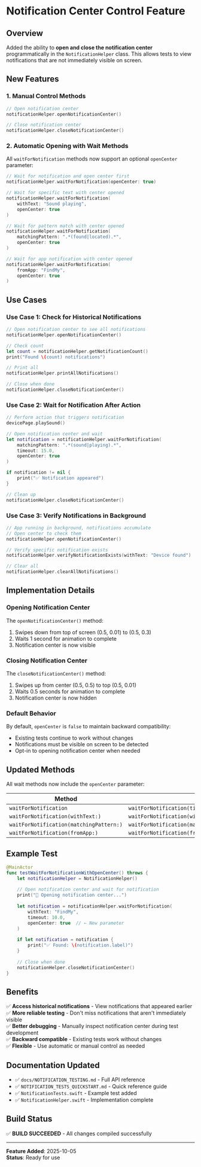 # Notification Center Control Feature

## Overview

Added the ability to **open and close the notification center** programmatically in the `NotificationHelper` class. This allows tests to view notifications that are not immediately visible on screen.

## New Features

### 1. Manual Control Methods

```swift
// Open notification center
notificationHelper.openNotificationCenter()

// Close notification center
notificationHelper.closeNotificationCenter()
```

### 2. Automatic Opening with Wait Methods

All `waitForNotification` methods now support an optional `openCenter` parameter:

```swift
// Wait for notification and open center first
notificationHelper.waitForNotification(openCenter: true)

// Wait for specific text with center opened
notificationHelper.waitForNotification(
    withText: "Sound playing",
    openCenter: true
)

// Wait for pattern match with center opened
notificationHelper.waitForNotification(
    matchingPattern: ".*(found|located).*",
    openCenter: true
)

// Wait for app notification with center opened
notificationHelper.waitForNotification(
    fromApp: "FindMy",
    openCenter: true
)
```

## Use Cases

### Use Case 1: Check for Historical Notifications

```swift
// Open notification center to see all notifications
notificationHelper.openNotificationCenter()

// Check count
let count = notificationHelper.getNotificationCount()
print("Found \(count) notifications")

// Print all
notificationHelper.printAllNotifications()

// Close when done
notificationHelper.closeNotificationCenter()
```

### Use Case 2: Wait for Notification After Action

```swift
// Perform action that triggers notification
devicePage.playSound()

// Open notification center and wait
let notification = notificationHelper.waitForNotification(
    matchingPattern: ".*(sound|playing).*",
    timeout: 15.0,
    openCenter: true
)

if notification != nil {
    print("✅ Notification appeared")
}

// Clean up
notificationHelper.closeNotificationCenter()
```

### Use Case 3: Verify Notifications in Background

```swift
// App running in background, notifications accumulate
// Open center to check them
notificationHelper.openNotificationCenter()

// Verify specific notification exists
notificationHelper.verifyNotificationExists(withText: "Device found")

// Clear all
notificationHelper.clearAllNotifications()
```

## Implementation Details

### Opening Notification Center

The `openNotificationCenter()` method:
1. Swipes down from top of screen (0.5, 0.01) to (0.5, 0.3)
2. Waits 1 second for animation to complete
3. Notification center is now visible

### Closing Notification Center

The `closeNotificationCenter()` method:
1. Swipes up from center (0.5, 0.5) to top (0.5, 0.01)
2. Waits 0.5 seconds for animation to complete
3. Notification center is now hidden

### Default Behavior

By default, `openCenter` is `false` to maintain backward compatibility:
- Existing tests continue to work without changes
- Notifications must be visible on screen to be detected
- Opt-in to opening notification center when needed

## Updated Methods

All wait methods now include the `openCenter` parameter:

| Method | New Signature |
|--------|---------------|
| `waitForNotification` | `waitForNotification(timeout:openCenter:)` |
| `waitForNotification(withText:)` | `waitForNotification(withText:exactMatch:timeout:openCenter:)` |
| `waitForNotification(matchingPattern:)` | `waitForNotification(matchingPattern:timeout:openCenter:)` |
| `waitForNotification(fromApp:)` | `waitForNotification(fromApp:timeout:openCenter:)` |

## Example Test

```swift
@MainActor
func testWaitForNotificationWithOpenCenter() throws {
    let notificationHelper = NotificationHelper()
    
    // Open notification center and wait for notification
    print("🔔 Opening notification center...")
    
    let notification = notificationHelper.waitForNotification(
        withText: "FindMy",
        timeout: 10.0,
        openCenter: true  // ← New parameter
    )
    
    if let notification = notification {
        print("✅ Found: \(notification.label)")
    }
    
    // Close when done
    notificationHelper.closeNotificationCenter()
}
```

## Benefits

✅ **Access historical notifications** - View notifications that appeared earlier  
✅ **More reliable testing** - Don't miss notifications that aren't immediately visible  
✅ **Better debugging** - Manually inspect notification center during test development  
✅ **Backward compatible** - Existing tests work without changes  
✅ **Flexible** - Use automatic or manual control as needed  

## Documentation Updated

- ✅ `docs/NOTIFICATION_TESTING.md` - Full API reference
- ✅ `NOTIFICATION_TESTS_QUICKSTART.md` - Quick reference guide
- ✅ `NotificationTests.swift` - Example test added
- ✅ `NotificationHelper.swift` - Implementation complete

## Build Status

✅ **BUILD SUCCEEDED** - All changes compiled successfully

---

**Feature Added**: 2025-10-05  
**Status**: Ready for use

